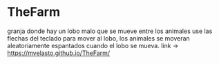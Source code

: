 # TheFarm
granja donde hay un lobo malo que se mueve entre los animales
use las flechas del teclado para mover al lobo, los animales se moveran aleatoriamente espantados cuando el lobo se mueva.
link -> https://mvelasto.github.io/TheFarm/
